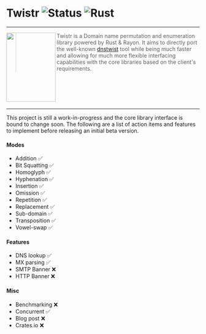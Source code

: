 # Twistr ![Status](https://img.shields.io/static/v1?label=Status&message=alpha&color=yellow) ![Rust](https://github.com/JuxhinDB/twistrs/workflows/Rust/badge.svg?branch=master)
---

<img align="left" width="128" height="180" src="https://github.com/JuxhinDB/twistrs/blob/master/res/logo-x128.png">

> Twistr is a Domain name permutation and enumeration library powered by Rust & Rayon. It aims to directly port the well-known [dnstwist](https://github.com/elceef/dnstwist) tool while being much faster and allowing for much more flexible interfacing capabilities with the core libraries based on the client's requirements.

<br/><br/><br/><br/>

---

This project is still a work-in-progress and the core library interface is bound to change soon. The following are a list of action items and features to implement before releasing an initial beta version.

#### Modes

- Addition ✅
- Bit Squatting ✅
- Homoglyph ✅
- Hyphenation ✅
- Insertion ✅
- Omission ✅
- Repetition ✅
- Replacement ✅
- Sub-domain ✅
- Transposition ✅
- Vowel-swap ✅

#### Features

- DNS lookup ✅
- MX parsing ✅
- SMTP Banner ❌
- HTTP Banner ❌

#### Misc

- Benchmarking ❌
- Concurrent ✅
- Blog post ❌
- Crates.io ❌

